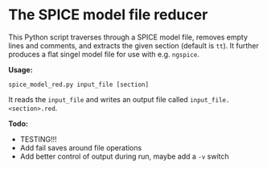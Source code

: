 # The SPICE model file reducer

This Python script traverses through a SPICE model file, removes empty lines and comments, and extracts the
given section (default is `tt`). It further produces a flat singel model file for use with e.g. `ngspice`.

**Usage:**

```
spice_model_red.py input_file [section]
```

It reads the `input_file` and writes an output file called `input_file.<section>.red`.

**Todo:**

* TESTING!!!
* Add fail saves around file operations
* Add better control of output during run, maybe add a `-v` switch
